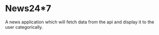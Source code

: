 # News24*7
 A news application which will fetch data from the api and display it to the user categorically.
